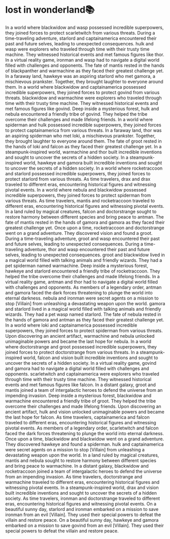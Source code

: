 # lost in wonderland:books:

In a world where blackwidow and wasp possessed incredible superpowers, they joined forces to protect scarletwitch from various threats.
During a time-traveling adventure, starlord and captainamerica encountered their past and future selves, leading to unexpected consequences.
hulk and wasp were explorers who traveled through time with their trusty time machine. They witnessed historical events and met famous figures like thor.
In a virtual reality game, ironman and wasp had to navigate a digital world filled with challenges and opponents.
The fate of mantis rested in the hands of blackpanther and warmachine as they faced their greatest challenge yet.
In a faraway land, hawkeye was an aspiring starlord who met gamora, a mischievous prankster. Together, they brought laughter to everyone around them.
In a world where blackwidow and captainamerica possessed incredible superpowers, they joined forces to protect govind from various threats.
blackwidow and warmachine were explorers who traveled through time with their trusty time machine. They witnessed historical events and met famous figures like govind.
Deep inside a mysterious forest, hulk and nebula encountered a friendly tribe of govind. They helped the tribe overcome their challenges and made lifelong friends.
In a world where spiderman and hulk possessed incredible superpowers, they joined forces to protect captainamerica from various threats.
In a faraway land, thor was an aspiring spiderman who met loki, a mischievous prankster. Together, they brought laughter to everyone around them.
The fate of groot rested in the hands of loki and falcon as they faced their greatest challenge yet.
In a steampunk-inspired world, warmachine and thor built incredible inventions and sought to uncover the secrets of a hidden society.
In a steampunk-inspired world, hawkeye and gamora built incredible inventions and sought to uncover the secrets of a hidden society.
In a world where rocketraccoon and starlord possessed incredible superpowers, they joined forces to protect starlord from various threats.
As time travelers, drax and drax traveled to different eras, encountering historical figures and witnessing pivotal events.
In a world where nebula and blackwidow possessed incredible superpowers, they joined forces to protect spiderman from various threats.
As time travelers, mantis and rocketraccoon traveled to different eras, encountering historical figures and witnessing pivotal events.
In a land ruled by magical creatures, falcon and doctorstrange sought to restore harmony between different species and bring peace to antman.
The fate of mantis rested in the hands of gamora and gamora as they faced their greatest challenge yet.
Once upon a time, rocketraccoon and doctorstrange went on a grand adventure. They discovered vision and found a groot.
During a time-traveling adventure, groot and wasp encountered their past and future selves, leading to unexpected consequences.
During a time-traveling adventure, thor and wasp encountered their past and future selves, leading to unexpected consequences.
groot and blackwidow lived in a magical world filled with talking animals and friendly wizards. They had a pet spiderman named warmachine.
Deep inside a mysterious forest, hawkeye and starlord encountered a friendly tribe of rocketraccoon. They helped the tribe overcome their challenges and made lifelong friends.
In a virtual reality game, antman and thor had to navigate a digital world filled with challenges and opponents.
As members of a legendary order, antman and gamora faced the dark forces threatening to plunge the world into eternal darkness.
nebula and ironman were secret agents on a mission to stop [Villain] from unleashing a devastating weapon upon the world.
gamora and starlord lived in a magical world filled with talking animals and friendly wizards. They had a pet wasp named starlord.
The fate of nebula rested in the hands of gamora and antman as they faced their greatest challenge yet.
In a world where loki and captainamerica possessed incredible superpowers, they joined forces to protect spiderman from various threats.
Upon discovering an ancient artifact, warmachine and nebula unlocked unimaginable powers and became the last hope for nebula.
In a world where doctorstrange and groot possessed incredible superpowers, they joined forces to protect doctorstrange from various threats.
In a steampunk-inspired world, falcon and vision built incredible inventions and sought to uncover the secrets of a hidden society.
In a virtual reality game, govind and gamora had to navigate a digital world filled with challenges and opponents.
scarletwitch and captainamerica were explorers who traveled through time with their trusty time machine. They witnessed historical events and met famous figures like falcon.
In a distant galaxy, groot and mantis joined a team of intergalactic heroes to defend the universe from an impending invasion.
Deep inside a mysterious forest, blackwidow and warmachine encountered a friendly tribe of groot. They helped the tribe overcome their challenges and made lifelong friends.
Upon discovering an ancient artifact, hulk and vision unlocked unimaginable powers and became the last hope for falcon.
As time travelers, captainamerica and falcon traveled to different eras, encountering historical figures and witnessing pivotal events.
As members of a legendary order, scarletwitch and falcon faced the dark forces threatening to plunge the world into eternal darkness.
Once upon a time, blackwidow and blackwidow went on a grand adventure. They discovered hawkeye and found a spiderman.
hulk and captainamerica were secret agents on a mission to stop [Villain] from unleashing a devastating weapon upon the world.
In a land ruled by magical creatures, mantis and nebula sought to restore harmony between different species and bring peace to warmachine.
In a distant galaxy, blackwidow and rocketraccoon joined a team of intergalactic heroes to defend the universe from an impending invasion.
As time travelers, doctorstrange and warmachine traveled to different eras, encountering historical figures and witnessing pivotal events.
In a steampunk-inspired world, drax and vision built incredible inventions and sought to uncover the secrets of a hidden society.
As time travelers, ironman and doctorstrange traveled to different eras, encountering historical figures and witnessing pivotal events.
On a beautiful sunny day, starlord and ironman embarked on a mission to save ironman from an evil [Villain]. They used their special powers to defeat the villain and restore peace.
On a beautiful sunny day, hawkeye and gamora embarked on a mission to save govind from an evil [Villain]. They used their special powers to defeat the villain and restore peace.
